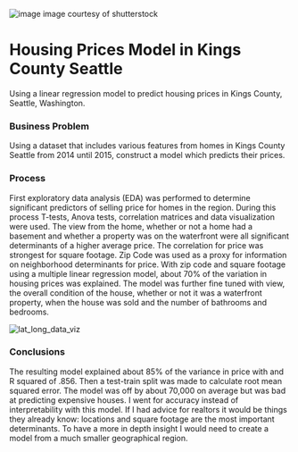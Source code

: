 ![image](https://user-images.githubusercontent.com/61987208/96997285-7f4e8380-14ff-11eb-9e7f-c77fa207dc3b.png)
image courtesy of shutterstock 
# Housing Prices Model in Kings County Seattle 
Using a linear regression model to predict housing prices in Kings County, Seattle, Washington.

### Business Problem

Using a dataset that includes various features from homes in Kings County Seattle from 2014 until 2015, construct a model which predicts their prices. 

### Process

First exploratory data analysis (EDA) was performed to determine significant predictors of selling price for homes in the region. During this process T-tests, Anova tests, correlation matrices and data visualization were used. The view from the home, whether or not a home had a basement and whether a property was on the waterfront were all significant determinants of a higher average price. The correlation for price was strongest for square footage. Zip Code was used as a proxy for information on neighborhood determinants for price. With zip code and square footage using a multiple linear regression model, about 70% of the variation in housing prices was explained. The model was further fine tuned with view, the overall condition of the house, whether or not it was a waterfront property, when the house was sold and the number of bathrooms and bedrooms. 

![lat_long_data_viz](https://user-images.githubusercontent.com/61987208/96942363-f144af80-14a2-11eb-8637-770cacabc484.png)

### Conclusions

The resulting model explained about 85% of the variance in price with and R squared of .856. Then a test-train split was made to calculate root mean squared error. The model was off by about 70,000 on average but was bad at predicting expensive houses. I went for accuracy instead of interpretability with this model. If I had advice for realtors it would be things they already know: locations and square footage are the most important determinants. To have a more in depth insight I would need to create a model from a much smaller geographical region. 

